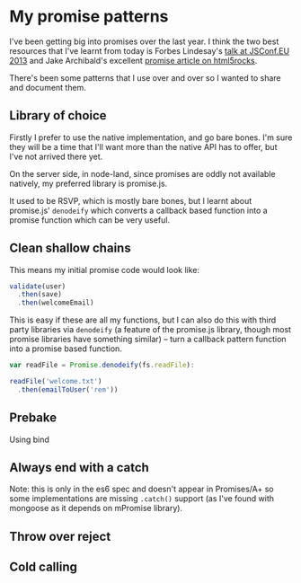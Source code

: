 # My promise patterns

I've been getting big into promises over the last year. I think the two best resources that I've learnt from today is Forbes Lindesay's [talk at JSConf.EU 2013]() and Jake Archibald's excellent [promise article on html5rocks]().

There's been some patterns that I use over and over so I wanted to share and document them.

<!-- more -->

## Library of choice

Firstly I prefer to use the native implementation, and go bare bones. I'm sure they will be a time that I'll want more than the native API has to offer, but I've not arrived there yet.

On the server side, in node-land, since promises are oddly not available natively, my preferred library is promise.js.

It used to be RSVP, which is mostly bare bones, but I learnt about promise.js' `denodeify` which converts a callback based function into a promise function which can be very useful.

## Clean shallow chains

This means my initial promise code would look like:

```js
validate(user)
  .then(save)
  .then(welcomeEmail)
```

This is easy if these are all my functions, but I can also do this with third party libraries via `denodeify` (a feature of the promise.js library, though most promise libraries have something similar) – turn a callback pattern function into a promise based function.

```js
var readFile = Promise.denodeify(fs.readFile):

readFile('welcome.txt')
  .then(emailToUser('rem'))
```



## Prebake

Using bind

## Always end with a catch

Note: this is only in the es6 spec and doesn't appear in Promises/A+ so some implementations are missing `.catch()` support (as I've found with mongoose as it depends on mPromise library).

## Throw over reject

## Cold calling
